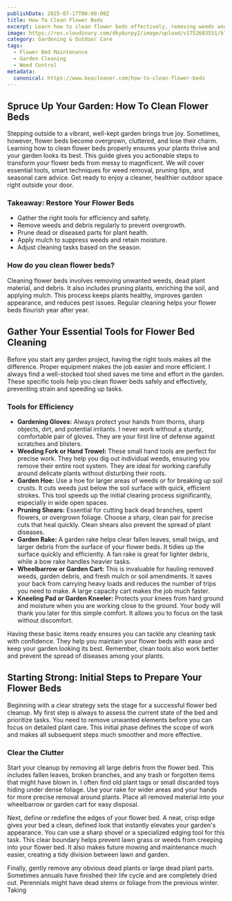 ```yaml
---
publishDate: 2025-07-17T00:00:00Z
title: How To Clean Flower Beds
excerpt: Learn how to clean flower beds effectively, removing weeds and debris for healthier plants and a beautiful garden. Get expert tips.
image: https://res.cloudinary.com/dky6urpy2/image/upload/v1752683551/blog_image_1752683551_gsurso.webp
category: Gardening & Outdoor Care
tags:
  - Flower Bed Maintenance
  - Garden Cleaning
  - Weed Control
metadata:
  canonical: https://www.beacleaner.com/how-to-clean-flower-beds
---
```


## Spruce Up Your Garden: How To Clean Flower Beds

Stepping outside to a vibrant, well-kept garden brings true joy. Sometimes, however, flower beds become overgrown, cluttered, and lose their charm. Learning how to clean flower beds properly ensures your plants thrive and your garden looks its best. This guide gives you actionable steps to transform your flower beds from messy to magnificent. We will cover essential tools, smart techniques for weed removal, pruning tips, and seasonal care advice. Get ready to enjoy a cleaner, healthier outdoor space right outside your door.

### Takeaway: Restore Your Flower Beds

*   Gather the right tools for efficiency and safety.
*   Remove weeds and debris regularly to prevent overgrowth.
*   Prune dead or diseased parts for plant health.
*   Apply mulch to suppress weeds and retain moisture.
*   Adjust cleaning tasks based on the season.

### How do you clean flower beds?

Cleaning flower beds involves removing unwanted weeds, dead plant material, and debris. It also includes pruning plants, enriching the soil, and applying mulch. This process keeps plants healthy, improves garden appearance, and reduces pest issues. Regular cleaning helps your flower beds flourish year after year.

## Gather Your Essential Tools for Flower Bed Cleaning

Before you start any garden project, having the right tools makes all the difference. Proper equipment makes the job easier and more efficient. I always find a well-stocked tool shed saves me time and effort in the garden. These specific tools help you clean flower beds safely and effectively, preventing strain and speeding up tasks.

### Tools for Efficiency

*   **Gardening Gloves:** Always protect your hands from thorns, sharp objects, dirt, and potential irritants. I never work without a sturdy, comfortable pair of gloves. They are your first line of defense against scratches and blisters.
*   **Weeding Fork or Hand Trowel:** These small hand tools are perfect for precise work. They help you dig out individual weeds, ensuring you remove their entire root system. They are ideal for working carefully around delicate plants without disturbing their roots.
*   **Garden Hoe:** Use a hoe for larger areas of weeds or for breaking up soil crusts. It cuts weeds just below the soil surface with quick, efficient strokes. This tool speeds up the initial clearing process significantly, especially in wide open spaces.
*   **Pruning Shears:** Essential for cutting back dead branches, spent flowers, or overgrown foliage. Choose a sharp, clean pair for precise cuts that heal quickly. Clean shears also prevent the spread of plant diseases.
*   **Garden Rake:** A garden rake helps clear fallen leaves, small twigs, and larger debris from the surface of your flower beds. It tidies up the surface quickly and efficiently. A fan rake is great for lighter debris, while a bow rake handles heavier tasks.
*   **Wheelbarrow or Garden Cart:** This is invaluable for hauling removed weeds, garden debris, and fresh mulch or soil amendments. It saves your back from carrying heavy loads and reduces the number of trips you need to make. A large capacity cart makes the job much faster.
*   **Kneeling Pad or Garden Kneeler:** Protects your knees from hard ground and moisture when you are working close to the ground. Your body will thank you later for this simple comfort. It allows you to focus on the task without discomfort.

Having these basic items ready ensures you can tackle any cleaning task with confidence. They help you maintain your flower beds with ease and keep your garden looking its best. Remember, clean tools also work better and prevent the spread of diseases among your plants.

## Starting Strong: Initial Steps to Prepare Your Flower Beds

Beginning with a clear strategy sets the stage for a successful flower bed cleanup. My first step is always to assess the current state of the bed and prioritize tasks. You need to remove unwanted elements before you can focus on detailed plant care. This initial phase defines the scope of work and makes all subsequent steps much smoother and more effective.

### Clear the Clutter

Start your cleanup by removing all large debris from the flower bed. This includes fallen leaves, broken branches, and any trash or forgotten items that might have blown in. I often find old plant tags or small discarded toys hiding under dense foliage. Use your rake for wider areas and your hands for more precise removal around plants. Place all removed material into your wheelbarrow or garden cart for easy disposal.

Next, define or redefine the edges of your flower bed. A neat, crisp edge gives your bed a clean, defined look that instantly elevates your garden's appearance. You can use a sharp shovel or a specialized edging tool for this task. This clear boundary helps prevent lawn grass or weeds from creeping into your flower bed. It also makes future mowing and maintenance much easier, creating a tidy division between lawn and garden.

Finally, gently remove any obvious dead plants or large dead plant parts. Sometimes annuals have finished their life cycle and are completely dried out. Perennials might have dead stems or foliage from the previous winter. Taking